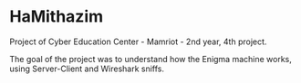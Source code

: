 # HaMithazim
Project of Cyber Education Center - Mamriot - 2nd year, 4th project.

The goal of the project was to understand how the Enigma machine works, using Server-Client and Wireshark sniffs.
